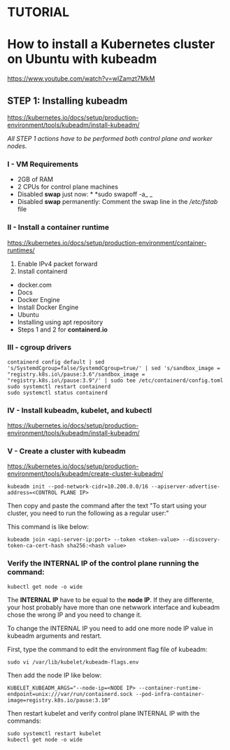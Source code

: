 # TUTORIAL 
# How to install a Kubernetes cluster on Ubuntu with kubeadm
https://www.youtube.com/watch?v=wIZamzt7MkM

## STEP 1: Installing kubeadm
https://kubernetes.io/docs/setup/production-environment/tools/kubeadm/install-kubeadm/

_All STEP 1 actions have to be performed both control plane and worker nodes._

### I - VM Requirements
- 2GB of RAM
- 2 CPUs for control plane machines
- Disabled **swap** just now: * *sudo swapoff -a_ _
- Disabled **swap** permanently: Comment the swap line in the _/etc/fstab_ file

### II - Install a container runtime
https://kubernetes.io/docs/setup/production-environment/container-runtimes/

1. Enable IPv4 packet forward
2. Install containerd

- docker.com
- Docs
- Docker Engine
- Install Docker Engine
- Ubuntu
- Installing using apt repository
- Steps 1 and 2 for **containerd.io**

### III - cgroup drivers ###
```
containerd config default | sed 's/SystemdCgroup=false/SystemdCgroup=true/' | sed 's/sandbox_image = "registry.k8s.io\/pause:3.6"/sandbox_image = "registry.k8s.io\/pause:3.9"/' | sudo tee /etc/containerd/config.toml
sudo systemctl restart containerd
sudo systemctl status containerd
```

### IV - Install kubeadm, kubelet, and kubectl
https://kubernetes.io/docs/setup/production-environment/tools/kubeadm/install-kubeadm/

### V - Create a cluster with kubeadm
https://kubernetes.io/docs/setup/production-environment/tools/kubeadm/create-cluster-kubeadm/
```
kubeadm init --pod-network-cidr=10.200.0.0/16 --apiserver-advertise-address=<CONTROL PLANE IP>
```
Then copy and paste the command after the text "To start using your cluster, you need to run the following as a regular user:"

This command is like below:
```
kubeadm join <api-server-ip:port> --token <token-value> --discovery-token-ca-cert-hash sha256:<hash value>
```
### Verify the INTERNAL IP of the control plane running the command:
```
kubectl get node -o wide
```
The **INTERNAL IP** have to be equal to the **node IP**. If they are differente, your host probably have more than one netwwork interface and kubeadm chose the wrong IP and you need to change it.

To change the INTERNAL IP you need to add one more node IP value in kubeadm arguments and restart.

First, type the command to edit the environment flag file of kubeadm:
```
sudo vi /var/lib/kubelet/kubeadm-flags.env
```
Then add the node IP like below:
```
KUBELET_KUBEADM_ARGS="--node-ip=<NODE IP> --container-runtime-endpoint=unix:///var/run/containerd.sock --pod-infra-container-image=registry.k8s.io/pause:3.10"
```
Then restart kubelet and verify control plane INTERNAL IP with the commands:
```
sudo systemctl restart kubelet
kubectl get node -o wide
```
